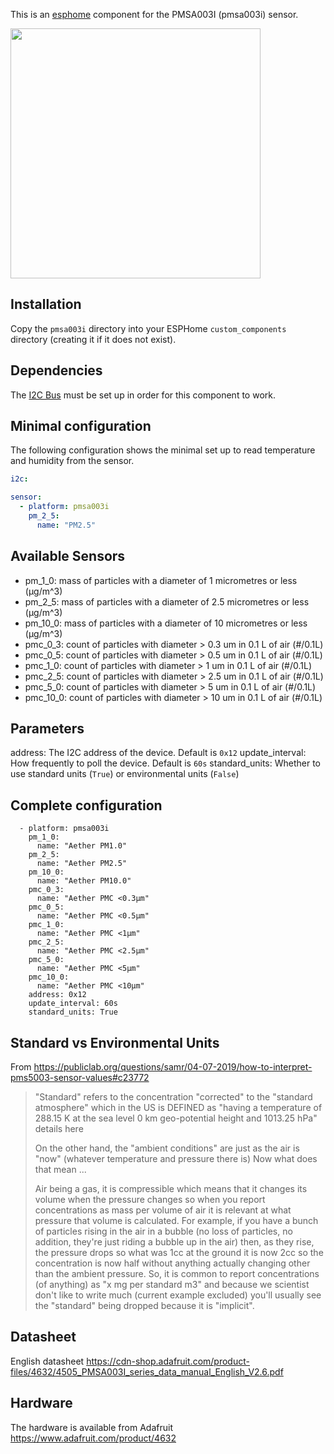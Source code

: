 This is an [esphome](https://esphome.io) component for the PMSA003I (pmsa003i) sensor.

[<img src="https://cdn-shop.adafruit.com/970x728/4632-10.jpg" width="400px">](https://www.adafruit.com/products/3686)

## Installation
Copy the `pmsa003i` directory into your ESPHome `custom_components` directory (creating it if it does not exist).

## Dependencies
The [I2C Bus](https://esphome.io/components/i2c.html#i2c) must be set up in order for this component to work.

## Minimal configuration
The following configuration shows the minimal set up to read temperature and humidity from the sensor.
```yaml
i2c:

sensor:
  - platform: pmsa003i
    pm_2_5:
      name: "PM2.5"
```

## Available Sensors

- pm_1_0:  mass of particles with a diameter of 1 micrometres or less (μg/m^3)
- pm_2_5: mass of particles with a diameter of 2.5 micrometres or less (μg/m^3)
- pm_10_0: mass of particles with a diameter of 10 micrometres or less (μg/m^3)
- pmc_0_3: count of particles with diameter > 0.3 um in 0.1 L of air (#/0.1L)
- pmc_0_5: count of particles with diameter > 0.5 um in 0.1 L of air (#/0.1L)
- pmc_1_0: count of particles with diameter > 1 um in 0.1 L of air (#/0.1L)
- pmc_2_5: count of particles with diameter > 2.5 um in 0.1 L of air (#/0.1L)
- pmc_5_0: count of particles with diameter > 5 um in 0.1 L of air (#/0.1L)
- pmc_10_0: count of particles with diameter > 10 um in 0.1 L of air (#/0.1L)

## Parameters

address: The I2C address of the device. Default is `0x12`
update_interval: How frequently to poll the device. Default is `60s`
standard_units: Whether to use standard units (`True`) or environmental units (`False`)

## Complete configuration

```
  - platform: pmsa003i
    pm_1_0:
      name: "Aether PM1.0"
    pm_2_5:
      name: "Aether PM2.5"
    pm_10_0:
      name: "Aether PM10.0"
    pmc_0_3:
      name: "Aether PMC <0.3µm"
    pmc_0_5:
      name: "Aether PMC <0.5µm"
    pmc_1_0:
      name: "Aether PMC <1µm"
    pmc_2_5:
      name: "Aether PMC <2.5µm"
    pmc_5_0:
      name: "Aether PMC <5µm"
    pmc_10_0:
      name: "Aether PMC <10µm"
    address: 0x12
    update_interval: 60s
    standard_units: True
```

## Standard vs Environmental Units

From https://publiclab.org/questions/samr/04-07-2019/how-to-interpret-pms5003-sensor-values#c23772

> "Standard" refers to the concentration "corrected" to the "standard atmosphere" which in the US is DEFINED as "having a temperature of 288.15 K at the sea level 0 km geo-potential height and 1013.25 hPa" details here
>
> On the other hand, the "ambient conditions" are just as the air is "now" (whatever temperature and pressure there is) Now what does that mean ...
>
> Air being a gas, it is compressible which means that it changes its volume when the pressure changes so when you report concentrations as mass per volume of air it is relevant at what pressure that volume is calculated. For example, if you have a bunch of particles rising in the air in a bubble (no loss of particles, no addition, they're just riding a bubble up in the air) then, as they rise, the pressure drops so what was 1cc at the ground it is now 2cc so the concentration is now half without anything actually changing other than the ambient pressure. So, it is common to report concentrations (of anything) as "x mg per standard m3" and because we scientist don't like to write much (current example excluded) you'll usually see the "standard" being dropped because it is "implicit".

## Datasheet

English datasheet https://cdn-shop.adafruit.com/product-files/4632/4505_PMSA003I_series_data_manual_English_V2.6.pdf

## Hardware

The hardware is available from Adafruit https://www.adafruit.com/product/4632


